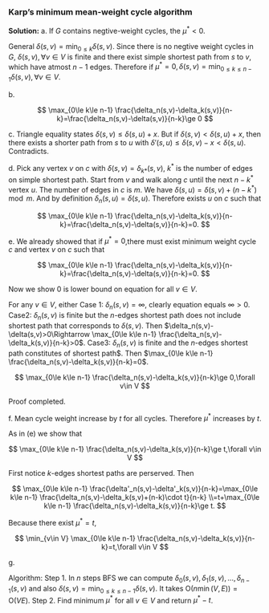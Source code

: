 ### Karp’s minimum mean-weight cycle algorithm
**Solution:**
a.
 If $G$ contains negtive-weight cycles, the $\mu^* <0$.

General $\delta(s,v)=\min_{0\le k} \delta(s,v)$. Since there is no negtive weight cycles in $G$, $\delta(s,v),\forall v\in V$ is finite and there exist simple shortest path from $s$ to $v$, which have atmost $n-1$ edges. Therefore if $\mu^*=0,\delta(s,v)=\min_{0\le k\le n-1} \delta(s,v),\forall v\in V$.

b.

$$
\max_{0\le k\le n-1} \frac{\delta_n(s,v)-\delta_k(s,v)}{n-k}=\frac{\delta_n(s,v)-\delta(s,v)}{n-k}\ge 0
$$

c.
Triangle equality states $\delta(s,v)\le \delta(s,u)+x$. But if $\delta(s,v)<\delta(s,u)+x$, then there exists a shorter path from $s$ to $u$ with $\delta'(s,u)\le \delta(s,v)-x<\delta(s,u)$. Contradicts.

d.
Pick any vertex $v$ on $c$ with $\delta(s,v)=\delta_{k*}(s,v)$, $k^*$ is the number of edges on simple shortest path. Start from $v$ and walk along $c$ until the next $n-k^*$ vertex $u$. The number of edges in $c$ is $m$. We have $\delta(s,u)=\delta(s,v)+ (n-k^*)\mod m$. And by definition $\delta_n(s,u)=\delta(s,u)$. Therefore exists $u$ on $c$ such that

$$
\max_{0\le k\le n-1} \frac{\delta_n(s,v)-\delta_k(s,v)}{n-k}=\frac{\delta_n(s,v)-\delta(s,v)}{n-k}=0.
$$

e.
We already showed that if $\mu^*=0$,there must exist minimum weight cycle $c$ and vertex $v$ on $c$ such that

$$
\max_{0\le k\le n-1} \frac{\delta_n(s,v)-\delta_k(s,v)}{n-k}=\frac{\delta_n(s,v)-\delta(s,v)}{n-k}=0.
$$

Now we show $0$ is lower bound on equation for all $v\in V$.

For any $v\in V$, either
Case 1: $\delta_n(s,v)=\infty$, clearly equation equals $\infty>0$.
Case2: $\delta_n(s,v)$ is finite but the $n$-edges shortest path does not include shortest path that corresponds to $\delta(s,v)$. Then $\delta_n(s,v)-\delta(s,v)>0\Rightarrow \max_{0\le k\le n-1} \frac{\delta_n(s,v)-\delta_k(s,v)}{n-k}>0$.
Case3: $\delta_n(s,v)$ is finite and the $n$-edges shortest path constitutes of shortest path$. Then $\max_{0\le k\le n-1} \frac{\delta_n(s,v)-\delta_k(s,v)}{n-k}=0$.

$$
\max_{0\le k\le n-1} \frac{\delta_n(s,v)-\delta_k(s,v)}{n-k}\ge 0,\forall v\in V
$$

Proof completed.

f.
Mean cycle weight increase by $t$ for all cycles. Therefore $\mu^*$ increases by $t$.

As in (e) we show that 

$$
\max_{0\le k\le n-1} \frac{\delta_n(s,v)-\delta_k(s,v)}{n-k}\ge t,\forall v\in V
$$

First notice $k$-edges shortest paths are perserved. Then

$$
\max_{0\le k\le n-1} \frac{\delta'_n(s,v)-\delta'_k(s,v)}{n-k}=\max_{0\le k\le n-1} \frac{\delta_n(s,v)-\delta_k(s,v)+(n-k)\cdot t}{n-k}
\\=t+\max_{0\le k\le n-1} \frac{\delta_n(s,v)-\delta_k(s,v)}{n-k}\ge t.
$$

Because there exist $\mu^*=t$, 

$$
\min_{v\in V} \max_{0\le k\le n-1} \frac{\delta_n(s,v)-\delta_k(s,v)}{n-k}=t,\forall v\in V
$$

g.

Algorithm:
Step 1. In $n$ steps BFS we can compute $\delta_0(s,v),\delta_1(s,v),...,\delta_{n-1}(s,v)$ and also $\delta(s,v)=\min_{0\le k\le n-1} \delta(s,v)$. It takes $\text{O}(n\min(V,E))=\text{O}(VE)$.
Step 2. Find minimum $\mu^*$ for all $v\in V$ and return $\mu^*-t$.